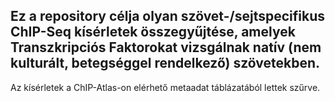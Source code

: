 ## Ez a repository célja olyan szövet-/sejtspecifikus ChIP-Seq kísérletek összegyűjtése, amelyek Transzkripciós Faktorokat vizsgálnak natív (nem kulturált, betegséggel rendelkező) szövetekben.

Az kísérletek a ChIP-Atlas-on elérhető metaadat táblázatából lettek szűrve.
